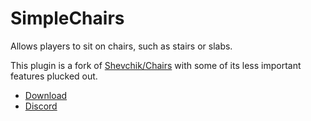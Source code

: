 # SimpleChairs
Allows players to sit on chairs, such as stairs or slabs.

This plugin is a fork of [Shevchik/Chairs](https://github.com/Shevchik/Chairs)
with some of its less important features plucked out.

* [Download](https://github.com/TehBrian/SimpleChairs/releases/latest)
* [Discord](https://thbn.me/discord)
